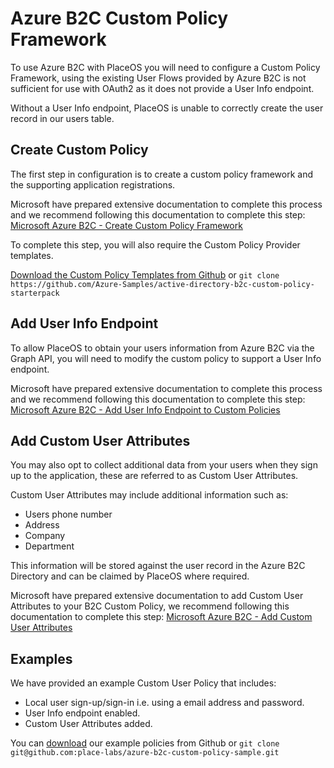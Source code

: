 # Azure B2C Custom Policy Framework

To use Azure B2C with PlaceOS you will need to configure a Custom Policy Framework, using the existing User Flows provided by Azure B2C is not sufficient for use with OAuth2 as it does not provide a User Info endpoint.

Without a User Info endpoint, PlaceOS is unable to correctly create the user record in our users table.&#x20;

## Create Custom Policy

The first step in configuration is to create a custom policy framework and the supporting application registrations.

Microsoft have prepared extensive documentation to complete this process and we recommend following this documentation to complete this step: [Microsoft Azure B2C - Create Custom Policy Framework](https://docs.microsoft.com/en-us/azure/active-directory-b2c/tutorial-create-user-flows?pivots=b2c-custom-policy)

To complete this step, you will also require the Custom Policy Provider templates.

[Download the Custom Policy Templates from Github](https://github.com/Azure-Samples/active-directory-b2c-custom-policy-starterpack/archive/master.zip) or `git clone https://github.com/Azure-Samples/active-directory-b2c-custom-policy-starterpack`

## Add User Info Endpoint

To allow PlaceOS to obtain your users information from Azure B2C via the Graph API, you will need to modify the custom policy to support a User Info endpoint.&#x20;

Microsoft have prepared extensive documentation to complete this process and we recommend following this documentation to complete this step: [Microsoft Azure B2C - Add User Info Endpoint to Custom Policies ](https://docs.microsoft.com/en-us/azure/active-directory-b2c/userinfo-endpoint?pivots=b2c-custom-policy)

## Add Custom User Attributes

You may also opt to collect additional data from your users when they sign up to the application, these are referred to as Custom User Attributes.

Custom User Attributes may include additional information such as:

* Users phone number
* Address
* Company
* Department

This information will be stored against the user record in the Azure B2C Directory and can be claimed by PlaceOS where required.&#x20;

Microsoft have prepared extensive documentation to add Custom User Attributes to your B2C Custom Policy, we recommend following this documentation to complete this step: [Microsoft Azure B2C - Add Custom User Attributes](https://docs.microsoft.com/en-us/azure/active-directory-b2c/configure-user-input?pivots=b2c-custom-policy)

## Examples

We have provided an example Custom User Policy that includes:

* Local user sign-up/sign-in i.e. using a email address and password.
* User Info endpoint enabled.
* Custom User Attributes added.

You can [download](https://github.com/place-labs/azure-b2c-custom-policy-sample/archive/refs/heads/main.zip) our example policies from Github or `git clone git@github.com:place-labs/azure-b2c-custom-policy-sample.git`
